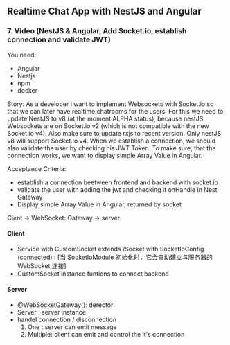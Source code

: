 ## Realtime Chat App with NestJS and Angular
### 7. Video (NestJS & Angular, Add Socket.io, establish connection and validate JWT)

You need:
- Angular
- Nestjs
- npm
- docker

Story:
As a developer i want to implement Websockets with Socket.io so that we can later have realtime chatrooms for the users.
For this we need to update NestJS to v8 (at the moment ALPHA status), because nestJS Websockets are on Socket.io v2 (which is not compatible with the new Socket.io v4). Also make sure to update rxjs to recent version.
Only nestJS v8 will support Socket.io v4.
When we establish a connection, we should also validate the user by checking his JWT Token.
To make sure, that the connection works, we want to display simple Array Value in Angular.

Acceptance Criteria:
- establish a connection beetween frontend and backend with socket.io
- validate the user with adding the jwt and checking it onHandle in Nest Gateway 
- Display simple Array Value in Angular, returned by socket 

Cient -> WebSocket: Gateway -> server 

#### Client 
 - Service with CustomSocket extends /Socket with SocketIoConfig (connected) 
    : [当 SocketIoModule 初始化时，它会自动建立与服务器的 WebSocket 连接]
 - CustomSocket instance funtions to connect backend 
#### Server
 -  @WebSocketGateway():  derector 
 -  Server : server instance 
 -  handel connection / disconnection 
    1. One : server can emit message
    2. Multiple: client can emit and control the it's connection 